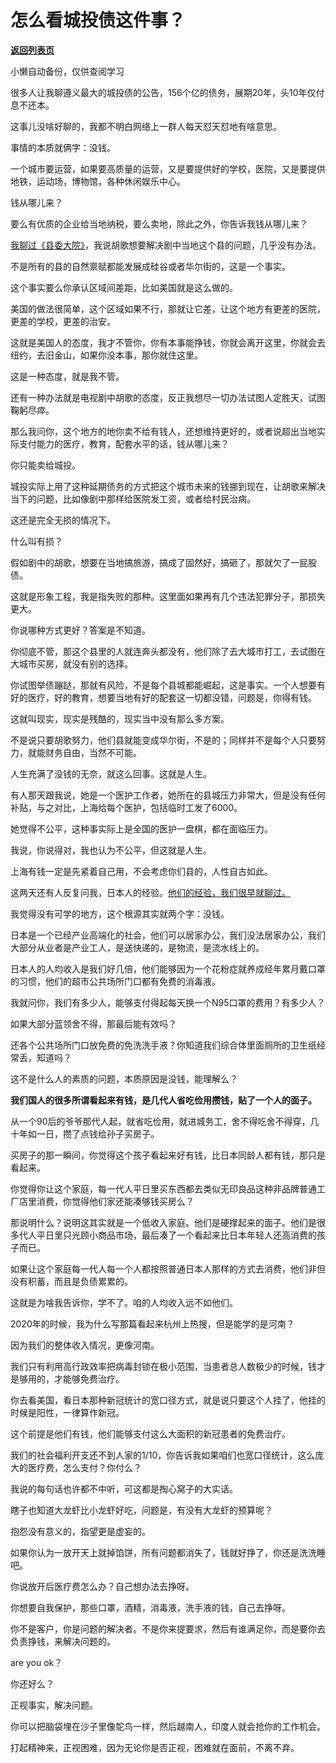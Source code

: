 # 怎么看城投债这件事？

[**返回列表页**](/gzh/记忆承载3)

小懒自动备份，仅供查阅学习

很多人让我聊遵义最大的城投债的公告，156个亿的债务，展期20年，头10年仅付息不还本。  

这事儿没啥好聊的，我都不明白网络上一群人每天怼天怼地有啥意思。  

事情的本质就俩字：没钱。  

一个城市要运营，如果要高质量的运营，又是要提供好的学校，医院，又是要提供地铁，运动场，博物馆，各种休闲娱乐中心。

钱从哪儿来？  

要么有优质的企业给当地纳税，要么卖地，除此之外，你告诉我钱从哪儿来？  

[我聊过《县委大院》](https://mp.weixin.qq.com/s?__biz=MzU0MjYwNDU2Mw==&mid=2247509249&idx=1&sn=060abcabee1f809aa09ff7c096a2f20b&chksm=fb1ac97dcc6d406b93cc9484559575645d934a673eab35b75351daf6bbd6410e32c7a9519d23&token=1114501252&lang=zh_CN&scene=21#wechat_redirect)，我说胡歌想要解决剧中当地这个县的问题，几乎没有办法。  

不是所有的县的自然禀赋都能发展成硅谷或者华尔街的，这是一个事实。  

这个事实要么你承认区域间差距，比如美国就是这么做的。  

美国的做法很简单，这个区域如果不行，那就让它差，让这个地方有更差的医院，更差的学校，更差的治安。  

这就是美国人的态度，我才不管你，你有本事能挣钱，你就会离开这里，你就会去纽约，去旧金山，如果你没本事，那你就住这里。

这是一种态度，就是我不管。  

还有一种办法就是电视剧中胡歌的态度，反正我想尽一切办法试图人定胜天，试图鞠躬尽瘁。  

那么我问你，这个地方的地你卖不给有钱人，还想维持更好的，或者说超出当地实际支付能力的医疗，教育，配套水平的话，钱从哪儿来？

你只能卖给城投。

城投实际上用了这种延期债务的方式把这个城市未来的钱挪到现在，让胡歌来解决当下的问题，比如像剧中那样给医院发工资，或者给村民治病。  

这还是完全无损的情况下。  

什么叫有损？  

假如剧中的胡歌，想要在当地搞旅游，搞成了固然好，搞砸了，那就欠了一屁股债。

这就是形象工程，我是指失败的那种。这里面如果再有几个违法犯罪分子，那损失更大。  

你说哪种方式更好？答案是不知道。  

你彻底不管，那这个县里的人就连奔头都没有，他们除了去大城市打工，去试图在大城市买房，就没有别的选择。  

你试图举债蹦跶，那就有风险，不是每个县城都能崛起，这是事实。一个人想要有好的医疗，好的教育，想要当地有好的配套这一切都没错，问题是，你得有钱。

这就叫现实，现实是残酷的，现实当中没有那么多方案。

不是说只要胡歌努力，他们县就能变成华尔街，不是的；同样并不是每个人只要努力，就能财务自由，当然不可能。  

人生充满了没钱的无奈，就这么回事。这就是人生。  

有人那天跟我说，她是一个医护工作者，她所在的县城压力非常大，但是没有任何补贴，与之对比，上海给每个医护，包括临时工发了6000。  

她觉得不公平，这种事实际上是全国的医护一盘棋，都在面临压力。

我说，你说得对，我也认为不公平，但这就是人生。

上海有钱一定是先紧着自己用，不会考虑你们县的，人性自古如此。  

这两天还有人反复问我，日本人的经验。[他们的经验，我们很早就聊过。](http://mp.weixin.qq.com/s?__biz=MzU3NDc5Nzc0NQ==&mid=2247521923&idx=2&sn=25d46dab4c0348a01d7fc5fb358aabd1&chksm=fd2e345dca59bd4b93732749f911eb112e28a47a988214ec71380b362ce747682022d3e0e6d4&scene=21#wechat_redirect)

我觉得没有可学的地方，这个根源其实就两个字：没钱。

日本是一个已经产业高端化的社会，他们可以居家办公，我们没法居家办公，我们大部分从业者是产业工人，是送快递的，是物流，是流水线上的。

日本人的人均收入是我们好几倍，他们能够因为一个花粉症就养成经年累月戴口罩的习惯，他们的超市公共场所门口都有免费的消毒液。

我就问你，我们有多少人，能够支付得起每天换一个N95口罩的费用？有多少人？

如果大部分蓝领舍不得，那最后能有效吗？

还各个公共场所门口放免费的免洗洗手液？你知道我们综合体里面厕所的卫生纸经常丢，知道吗？

这不是什么人的素质的问题，本质原因是没钱，能理解么？

 **我们国人的很多所谓看起来有钱，是几代人省吃俭用攒钱，贴了一个人的面子。**

从一个90后的爷爷那代人起，就省吃俭用，就进城务工，舍不得吃舍不得穿，几十年如一日，攒了点钱给孙子买房子。

买房子的那一瞬间，你觉得这个孩子看起来好有钱，比日本同龄人都有钱，那只是看起来。

你觉得你让这个家庭，每一代人平日里买东西都去类似无印良品这种非品牌普通工厂店里消费，你觉得他们家还能凑够钱买房么？

那说明什么？说明这其实就是一个低收入家庭。他们是硬撑起来的面子。他们是很多代人平日里只光顾小商品市场，最后凑了一个看起来比日本年轻人还高消费的孩子而已。

如果让这个家庭每一代人每一个人都按照普通日本人那样的方式去消费，他们非但没有积蓄，而且是负债累累的。

这就是为啥我告诉你，学不了。咱的人均收入远不如他们。

2020年的时候，我为什么写那篇看起来杭州上热搜，但是能学的是河南？

因为我们的整体收入情况，更像河南。

我们只有利用高行政效率把病毒封锁在极小范围，当患者总人数极少的时候，钱才是够用的，才能够免费治疗。  

你去看美国，看日本那种新冠统计的宽口径方式，就是说只要这个人挂了，他挂的时候是阳性，一律算作新冠。  

这个前提是他们有钱，他们能够支付这么大面积的新冠患者的免费治疗。

我们的社会福利开支还不到人家的1/10，你告诉我如果咱们也宽口径统计，这么庞大的医疗费，怎么支付？你付么？  

我说的每句话也许都不中听，可这都是掏心窝子的大实话。  

瞎子也知道大龙虾比小龙虾好吃，问题是，有没有大龙虾的预算呢？  

抱怨没有意义的，指望更是虚妄的。  

如果你认为一放开天上就掉馅饼，所有问题都消失了，钱就好挣了，你还是洗洗睡吧。

你说放开后医疗费怎么办？自己想办法去挣呀。  

你想要自我保护，那些口罩，酒精，消毒液，洗手液的钱，自己去挣呀。  

你不是客户，你是问题的解决者。不是你来提要求，然后有谁满足你，而是要你去负责挣钱，来解决问题的。  

are you ok？

你还好么？

正视事实，解决问题。  

你可以把脑袋埋在沙子里像鸵鸟一样，然后越南人，印度人就会抢你的工作机会。

打起精神来，正视困难，因为无论你是否正视，困难就在面前，不离不弃。

